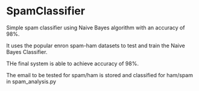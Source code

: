 # SpamClassifier
Simple spam classifier using Naive Bayes algorithm with an accuracy of 98%.

It uses the popular enron spam-ham datasets to test and train the Naive Bayes Classifier.

THe final system is able to achieve accuracy of 98%.

The email to be tested for spam/ham is stored and classified for ham/spam in spam_analysis.py
